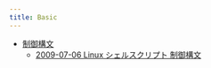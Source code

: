```yaml
---
title: Basic
---
```



- [制御構文](./制御構文/index.md)
    - [2009-07-06 Linux シェルスクリプト 制御構文](./../../../../../d/2009/07/06/Linux_シェルスクリプト_制御構文.md)





